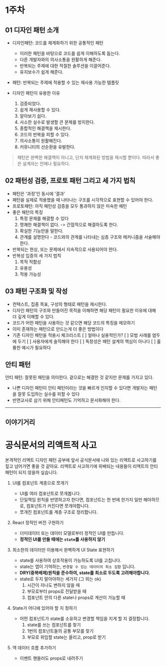 # 1주차

## 01 디자인 패턴 소개

- 디자인패턴: 코드를 체계화하기 위한 공통적인 패턴

  - 이러한 패턴을 바탕으로 코드를 쉽게 이해하도록 돕는다.
  - 다른 개발자와의 의사소통을 원활하게 해준다.
  - 반복되는 주제에 대한 적절한 솔루션을 이끌어준다.
  - 유지보수가 쉽게 해준다.

- 패턴: 반복되는 주제에 적용할 수 있는 재사용 가능한 템플릿
- 디자인 패턴이 유용한 이유
  1. 검증되었다.
  2. 쉽게 재사용할 수 있다.
  3. 알아보기 쉽다.
  4. 사소한 실수로 발생할 큰 문제를 방지한다.
  5. 종합적인 해결책을 제시한다.
  6. 코드의 반복을 피할 수 있다.
  7. 의사소통이 원활해진다.
  8. 커뮤니티의 선순환을 유발한다.

> 패턴은 완벽한 해결책이 아니고, 단지 체계화된 방법을 제시할 뿐이다. 따라서 좋은 설계자는 언제나 필요하다.

## 02 패턴성 검증, 프로토 패턴 그리고 세 가지 법칙

- 패턴은 '과정'인 동시에 '결과'
- 패턴을 실제로 적용했을 때 나타나는 구조를 시각적으로 표현할 수 있어야 한다.
- 프로토패턴: 아직 패턴성 검증을 모두 통과하지 않은 미숙한 패턴
- 좋은 패턴의 특징
  1. 특정 문제를 해결할 수 있다
  2. 명쾌한 해결책이 없다. -> 간접적으로 해결하도록 한다.
  3. 확실한 기능만을 말한다.
  4. 관계를 설명한다 - 코드와의 관계를 나타내는 심층 구조와 메커니즘을 서술해야 한다.
- 반복되는 현상, 또는 문제에서 지속적으로 사용되어야 한다.
- 반복성 입증의 세 가지 법칙
  1. 목적 적합성
  2. 유용성
  3. 적용 가능성

## 03 패턴 구조화 및 작성

- 컨텍스트, 집중 목표, 구성의 형태로 패턴을 제시한다.
- 디자인 패턴의 구조와 만들어진 목적을 이해하면 해당 패턴이 필요한 이유에 대해 더 깊게 이해할 수 있다.
- 코드가 어떤 패턴을 사용하는 것 같으면 해당 코드의 특징을 메모하기
- 이미 존재하는 패턴으로 만드는게 더 좋은 방법이다
- 기존 디자인 패턴을 적용시 체크리스트
  [ ] 얼마나 실용적인가?
  [ ] 모범 사례를 염두에 두기
  [ ] 사용자에게 솔직해야 한다
  [ ] 독창성은 패턴 설계의 핵심이 아니다
  [ ] 훌륭한 예시가 필요하다

## 안티 패턴

안티 패턴: 잘못된 패턴을 의미한다. 겉으로는 해결한 것 같지만 문제를 가지고 있다.

- 나쁜 디자인 패턴이 안티 패턴이라는 것을 빠르게 인지할 수 있다면 개발자는 패턴을 잘못 도입하는 실수를 피할 수 있다
- 반면교사로 삼기 위해 안티패턴도 기억하고 문서화해야 한다.

---

## 이야기거리

# 공식문서의 리액트적 사고

본격적인 리액트 디자인 패턴 공부에 앞서 공식문서에 나와 있는 리액트로 사고하기를 짚고 넘어가면 좋을 것 같아요.
리액트로 사고하기에 위배되는 내용들이 리액트의 안티패턴이 되지 않을까 싶습니다.

1. UI를 컴포넌트 계층으로 쪼개기

   - UI를 여러 컴포넌트로 쪼개봅니다.
   - 단일책임 원칙을 반영하고자 한다면, 컴포넌트는 한 번에 한가지 일만 해야하므로, 컴포넌트가 커진다면 쪼개야합니다.
   - 쪼개진 컴포넌트를 계층 구조로 정리합니다.

2. React 정적인 버전 구현하기

   - 더미데이터 또는 데이터 모델로부터 정적인 UI를 만듭니다.
   - **정적인 UI를 만들 때에는 `state`를 사용하지 않기**

3. 최소한의 데이터만 이용해서 완벽하게 UI State 표현하기

   - state를 사용하여 상호작용이 가능하도록 UI를 고칩니다.
   - state는 앱이 기억하는, `변경할 수 있는 데이터의 최소 집합` 입니다.
   - **DRY(중복배제)원칙을 준수하여, state를 최소로 두도록 고려해야합니다.**
   - state로 두지 말아야하는 세가지 (그 외는 ok)
     1. 시간이 지나도 변하지 않을 때
     2. 부모로부터 props로 전달받을 때
     3. 컴포넌트 안의 다른 state나 props로 계산이 가능할 때

4. State가 어디에 있어야 할 지 정하기
   - 어떤 컴포넌트가 state를 소유하고 변경할 책임을 지게 할 지 결정합니다.
     1. state를 쓰는 컴포넌트를 찾기
     2. 1번의 컴포넌트들의 공통 부모를 찾기
     3. 부모로 위임할 state는 올리고, prop로 받기
5. 역 데이터 흐름 추가하기
   - 이벤트 핸들러도 props로 내려주기
